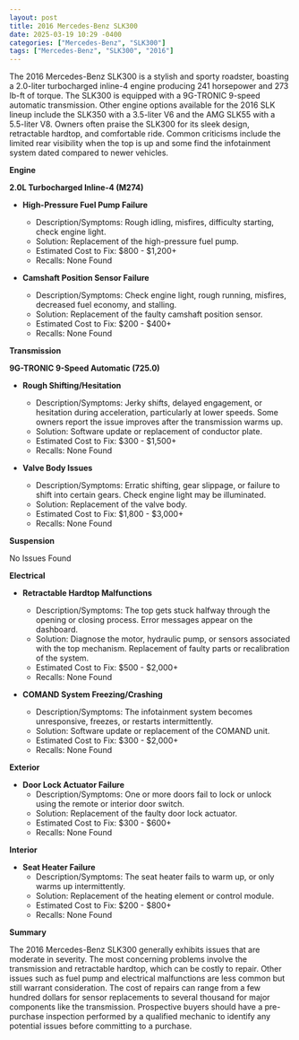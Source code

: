 ```yaml
---
layout: post
title: 2016 Mercedes-Benz SLK300
date: 2025-03-19 10:29 -0400
categories: ["Mercedes-Benz", "SLK300"]
tags: ["Mercedes-Benz", "SLK300", "2016"]
---
```

The 2016 Mercedes-Benz SLK300 is a stylish and sporty roadster, boasting a 2.0-liter turbocharged inline-4 engine producing 241 horsepower and 273 lb-ft of torque. The SLK300 is equipped with a 9G-TRONIC 9-speed automatic transmission. Other engine options available for the 2016 SLK lineup include the SLK350 with a 3.5-liter V6 and the AMG SLK55 with a 5.5-liter V8. Owners often praise the SLK300 for its sleek design, retractable hardtop, and comfortable ride. Common criticisms include the limited rear visibility when the top is up and some find the infotainment system dated compared to newer vehicles.

**Engine**

**2.0L Turbocharged Inline-4 (M274)**

*   **High-Pressure Fuel Pump Failure**
    *   Description/Symptoms: Rough idling, misfires, difficulty starting, check engine light.
    *   Solution: Replacement of the high-pressure fuel pump.
    *   Estimated Cost to Fix: $800 - $1,200+
    *   Recalls: None Found

*   **Camshaft Position Sensor Failure**
    *   Description/Symptoms: Check engine light, rough running, misfires, decreased fuel economy, and stalling.
    *   Solution: Replacement of the faulty camshaft position sensor.
    *   Estimated Cost to Fix: $200 - $400+
    *   Recalls: None Found

**Transmission**

**9G-TRONIC 9-Speed Automatic (725.0)**

*   **Rough Shifting/Hesitation**
    *   Description/Symptoms: Jerky shifts, delayed engagement, or hesitation during acceleration, particularly at lower speeds. Some owners report the issue improves after the transmission warms up.
    *   Solution: Software update or replacement of conductor plate.
    *   Estimated Cost to Fix: $300 - $1,500+
    *   Recalls: None Found

* **Valve Body Issues**
    * Description/Symptoms: Erratic shifting, gear slippage, or failure to shift into certain gears. Check engine light may be illuminated.
    * Solution: Replacement of the valve body.
    * Estimated Cost to Fix: $1,800 - $3,000+
    * Recalls: None Found

**Suspension**

No Issues Found

**Electrical**

*   **Retractable Hardtop Malfunctions**
    *   Description/Symptoms: The top gets stuck halfway through the opening or closing process. Error messages appear on the dashboard.
    *   Solution: Diagnose the motor, hydraulic pump, or sensors associated with the top mechanism. Replacement of faulty parts or recalibration of the system.
    *   Estimated Cost to Fix: $500 - $2,000+
    *   Recalls: None Found

*   **COMAND System Freezing/Crashing**
    *   Description/Symptoms: The infotainment system becomes unresponsive, freezes, or restarts intermittently.
    *   Solution: Software update or replacement of the COMAND unit.
    *   Estimated Cost to Fix: $300 - $2,000+
    *   Recalls: None Found

**Exterior**

*   **Door Lock Actuator Failure**
    *   Description/Symptoms: One or more doors fail to lock or unlock using the remote or interior door switch.
    *   Solution: Replacement of the faulty door lock actuator.
    *   Estimated Cost to Fix: $300 - $600+
    *   Recalls: None Found

**Interior**

*   **Seat Heater Failure**
    *   Description/Symptoms: The seat heater fails to warm up, or only warms up intermittently.
    *   Solution: Replacement of the heating element or control module.
    *   Estimated Cost to Fix: $200 - $800+
    *   Recalls: None Found

**Summary**

The 2016 Mercedes-Benz SLK300 generally exhibits issues that are moderate in severity. The most concerning problems involve the transmission and retractable hardtop, which can be costly to repair. Other issues such as fuel pump and electrical malfunctions are less common but still warrant consideration. The cost of repairs can range from a few hundred dollars for sensor replacements to several thousand for major components like the transmission. Prospective buyers should have a pre-purchase inspection performed by a qualified mechanic to identify any potential issues before committing to a purchase.

